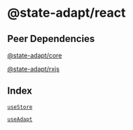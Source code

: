 # @state-adapt/react

## Peer Dependencies

[@state-adapt/core](/docs/core)

[@state-adapt/rxjs](/docs/rxjs)

## Index

[`useStore`](/react/docs/react#usestore)

[`useAdapt`](/react/docs/react#useadapt)

<!-- [`useAdapt`](/react/docs/react#useadapt) -->

<!-- include: '../../../../../libs/react/src/lib/use-store.ts#useStore' -->

<!-- include: '../../../../../libs/react/src/lib/use-adapt.ts#useAdapt' -->
